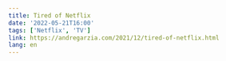 ```yaml
---
title: Tired of Netflix
date: '2022-05-21T16:00'
tags: ['Netflix', 'TV']
link: https://andregarzia.com/2021/12/tired-of-netflix.html
lang: en
---
```

